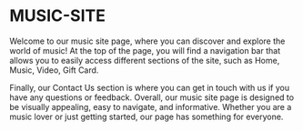 # MUSIC-SITE

Welcome to our music site page, where you can discover and explore the world of music! 
At the top of the page, you will find a navigation bar that allows you to easily access different sections of the site, such as Home, Music, Video, Gift Card.

Finally, our Contact Us section is where you can get in touch with us if you have any questions or feedback.
Overall, our music site page is designed to be visually appealing, easy to navigate, and informative. 
Whether you are a music lover or just getting started, our page has something for everyone.
